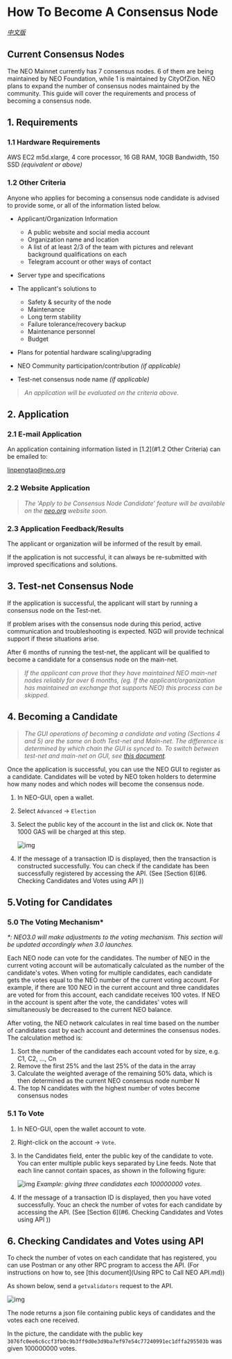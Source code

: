 # How To Become A Consensus Node
*[中文版](如何成为共识节点.md)*

## Current Consensus Nodes

The NEO Mainnet currently has 7 consensus nodes. 6 of them are being maintained by NEO Foundation, while 1 is maintained by CityOfZion. NEO plans to expand the number of consensus nodes maintained by the community. This guide will cover the requirements and process of becoming a consensus node. 

## 1. Requirements

### 1.1 Hardware Requirements

AWS EC2 m5d.xlarge, 4 core processor, 16 GB RAM, 10GB Bandwidth, 150 SSD  *(equivalent or above)*

### 1.2 Other Criteria

Anyone who applies for becoming a consensus node candidate is advised to provide some, or all of the information listed below. 

- Applicant/Organization Information

  - A public website and social media account
  - Organization name and location
  - A list of at least 2/3 of the team with pictures and relevant background qualifications on each
  - Telegram account or other ways of contact

- Server type and specifications

- The applicant's solutions to

  - Safety & security of the node
  - Maintenance
  - Long term stability
  - Failure tolerance/recovery backup
  - Maintenance personnel
  - Budget

- Plans for potential hardware scaling/upgrading

- NEO Community participation/contribution *(if applicable)*

- Test-net consensus node name *(if applicable)*

> *An application will be evaluated on the criteria above.*

## 2. Application

### 2.1 E-mail Application

An application containing information listed in [1.2](#1.2 Other Criteria) can be emailed to: 

linpengtao@neo.org

### 2.2 Website Application

> *The 'Apply to be Consensus Node Candidate' feature will be available on the [neo.org](neo.org) website soon.*

### 2.3 Application Feedback/Results

The applicant or organization will be informed of the result by email. 

If the application is not successful, it can always be re-submitted with improved specifications and solutions. 

## 3. Test-net Consensus Node

If the application is successful, the applicant will start by running a consensus node on the Test-net. 

If problem arises with the consensus node during this period, active communication and troubleshooting is expected. NGD will provide technical support if these situations arise. 

After 6 months of running the test-net, the applicant will be qualified to become a candidate for a consensus node on the main-net. 

> *If the applicant can prove that they have maintained NEO main-net nodes reliably for over 6 months, (eg. If the applicant/organization has maintained an exchange that supports NEO) this process can be skipped.*

## 4. Becoming a Candidate

> *The GUI operations of becoming a candidate and voting (Sections 4 and 5) are the same on both Test-net and Main-net. The difference is determined by which chain the GUI is synced to. To switch between test-net and main-net on GUI, see [this document](http://docs.neo.org/en-us/network/testnet.html).* 

Once the application is successful, you can use the NEO GUI to register as a candidate. Candidates will be voted by NEO token holders to determine how many nodes and which nodes will become the consensus node. 

1. In NEO-GUI, open a wallet. 

2. Select `Advanced` -> `Election` 

3. Select the public key of the account in the list and click `OK`. Note that 1000 GAS will be charged at this step.

   ![img](img/candidate-EN.png)

4. If the message of a transaction ID is displayed, then the transaction is constructed successfully. You can check if the candidate has been successfully registered by accessing the API. (See [Section 6](#6. Checking Candidates and Votes using API ))

## 5.Voting for Candidates

### 5.0 The Voting Mechanism\*

*\*: NEO3.0 will make adjustments to the voting mechanism. This section will be updated accordingly when 3.0 launches.*

Each NEO node can vote for the candidates. The number of NEO in the current voting account will be automatically calculated as the number of the candidate's votes. When voting for multiple candidates, each candidate gets the votes equal to the NEO number of the current voting account. For example, if there are 100 NEO in the current account and three candidates are voted for from this account, each candidate receives 100 votes. If NEO in the account is spent after the vote, the candidates' votes will simultaneously be decreased to the current NEO balance.

After voting, the NEO network calculates in real time based on the number of candidates cast by each account and determines the consensus nodes. The calculation method is:

1. Sort the number of the candidates each account voted for by size, e.g. C1, C2, ..., Cn
2. Remove the first 25% and the last 25% of the data in the array
3. Calculate the weighted average of the remaining 50% data, which is then determined as the current NEO consensus node number N
4. The top N candidates with the highest number of votes become consensus nodes

### 5.1 To Vote

1. In NEO-GUI, open the wallet account to vote. 

2. Right-click on the account -> `Vote`.

3. In the Candidates field, enter the public key of the candidate to vote. You can enter multiple public keys separated by Line feeds. Note that each line cannot contain spaces, as shown in the following figure:

   ![img](img/votemulti-EN.png)
   *Example: giving three candidates each 100000000 votes.*

4. If the message of a transaction ID is displayed, then you have voted successfully. Youc an check the number of votes for each candidate by accessing the API. (See [Section 6](#6. Checking Candidates and Votes using API ))

## 6. Checking Candidates and Votes using API

To check the number of votes on each candidate that has registered, you can use Postman or any other RPC program to access the API. (For instructions on how to, see [this document](Using RPC to Call NEO API.md))

As shown below, send a `getvalidators` request to the API. 

![img](img/getvalidator2.png)

The node returns a json file containing public keys of candidates and the votes each one received. 

In the picture, the candidate with the public key `3076fc0ee6c6ccf3fb0c9b3ff9d0e3d9ba7ef97e54c77240991ec1dffa295503b` was given 100000000 votes. 
